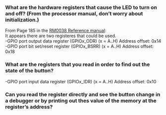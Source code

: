 ### What are the hardware registers that cause the LED to turn on and off? (From the processor manual, don’t worry about initialization.)

From Page 185 in the [RM0038 Reference manual](https://www.st.com/resource/en/reference_manual/rm0038-stm32l100xx-stm32l151xx-stm32l152xx-and-stm32l162xx-advanced-armbased-32bit-mcus-stmicroelectronics.pdf):  
It appears there are two registeres that could be used.  
-GPIO port output data register (GPIOx_ODR) (x = A..H) Address offset: 0x14  
-GPIO port bit set/reset register (GPIOx_BSRR) (x = A..H) Address offset: 0x18  

### What are the registers that you read in order to find out the state of the button?
-GPIO port input data register (GPIOx_IDR) (x = A..H) Address offset: 0x10

### Can you read the register directly and see the button change in a debugger or by printing out thes value of the memory at the register’s address?
